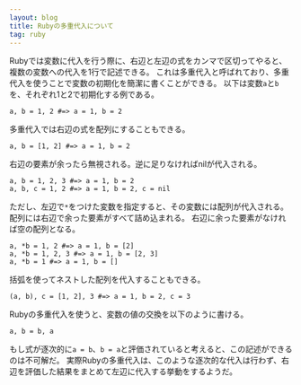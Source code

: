 ```yaml
---
layout: blog
title: Rubyの多重代入について
tag: ruby
---
```




Rubyでは変数に代入を行う際に、右辺と左辺の式をカンマで区切ってやると、複数の変数への代入を1行で記述できる。
これは多重代入と呼ばれており、多重代入を使うことで変数の初期化を簡潔に書くことができる。
以下は変数`a`と`b`を、それぞれ1と2で初期化する例である。

~~~~
a, b = 1, 2 #=> a = 1, b = 2
~~~~

多重代入では右辺の式を配列にすることもできる。

~~~~
a, b = [1, 2] #=> a = 1, b = 2
~~~~

右辺の要素が余ったら無視される。逆に足りなければnilが代入される。

~~~~
a, b = 1, 2, 3 #=> a = 1, b = 2
a, b, c = 1, 2 #=> a = 1, b = 2, c = nil
~~~~

ただし、左辺で`*`をつけた変数を指定すると、その変数には配列が代入される。
配列には右辺で余った要素がすべて詰め込まれる。
右辺に余った要素がなければ空の配列となる。

~~~~
a, *b = 1, 2 #=> a = 1, b = [2]
a, *b = 1, 2, 3 #=> a = 1, b = [2, 3]
a, *b = 1 #=> a = 1, b = []
~~~~

括弧を使ってネストした配列を代入することもできる。

~~~~
(a, b), c = [1, 2], 3 #=> a = 1, b = 2, c = 3
~~~~


Rubyの多重代入を使うと、変数の値の交換を以下のように書ける。

~~~~
a, b = b, a
~~~~

もし式が逐次的に`a = b`、`b = a`と評価されていると考えると、この記述ができるのは不可解だ。
実際Rubyの多重代入は、このような逐次的な代入は行わず、右辺を評価した結果をまとめて左辺に代入する挙動をするようだ。
